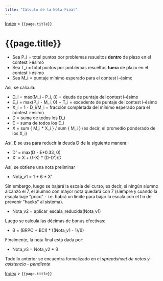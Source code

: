 ```yaml
---
title: "Cálculo de la Nota Final"
---
```


[Index](../index) > ```{{page.title}}```

# {{page.title}}

- Sea P_i = total puntos por problemas resueltos **dentro** de plazo en el contest i-ésimo
- Sea T_i = total puntos por problemas resueltos **fuera** de plazo en el contest i-ésimo
- Sea M_i = puntaje mínimo esperado para el contest i-ésimo

Así, se calcula:
- D_i = max(M_i - P_i, 0) = deuda de puntaje del contest i-ésimo
- E_i = max(P_i - M_i, 0) + T_i = excedente de puntaje del contest i-ésimo
- X_i = 1 - D_i/M_i = fracción completada del mínimo esperado para el contest i-ésimo
- D = suma de todos los D_i
- E = suma de todos los E_i
- X = sum { M_i * X_i } / sum { M_i }  (es decir, el promedio ponderado de los X_i)

Así, E se usa para reducir la deuda D de la siguiente manera:
- D' = max(D - E*0.33, 0)
- X' = X + (1-X) * (D-D')/D

Así, se obtiene una nota preliminar
- Nota_v1 = 1 + 6 * X'

Sin embargo, luego se bajará la escala del curso, es decir, si ningún alumno alcanzó el 7, el alumno con mayor nota quedará con 7 (siempre y cuando la escala baje "poco" - i.e. habrá un límite para bajar la escala con el fin de prevenir "hacks" al sistema).
- Nota_v2 = aplicar_escala_reducida(Nota_v1)

Luego se calcula las décimas de bonus efectivas:
- B = (BRPC + BCI) * ((Nota_v1 - 1)/6)

Finalmente, la nota final está dada por:
- Nota_v3 = Nota_v2 + B

Todo lo anterior se encuentra formalizado en el _spreadsheet de notas y asistencia - pendiente_

[Index](../index) > ```{{page.title}}```
